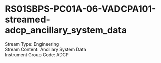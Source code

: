 # RS01SBPS-PC01A-06-VADCPA101-streamed-adcp_ancillary_system_data

Stream Type: Engineering<br>
Stream Content: Ancillary System Data<br>
Instrument Group Code: ADCP<br>

